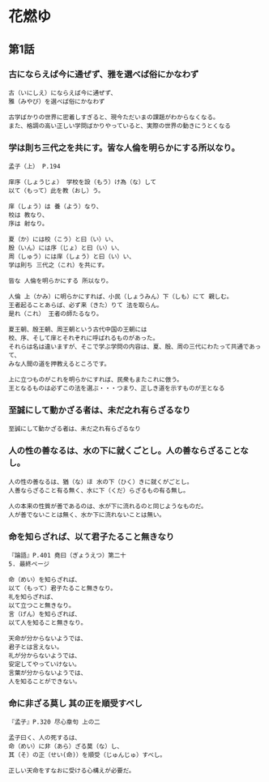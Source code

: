 # 花燃ゆ

## 第1話

### 古にならえば今に通ぜず、雅を選べば俗にかなわず

```
古（いにしえ）にならえば今に通ぜず、
雅（みやび）を選べば俗にかなわず
```

```
古学ばかりの世界に密着しすぎると、現今ただいまの課題がわからなくなる。
また、格調の高い正しい学問ばかりやっていると、実際の世界の動きにうとくなる
```

### 学は則ち三代之を共にす。皆な人倫を明らかにする所以なり。 

```
孟子（上） P.194

庠序（しょうじょ） 学校を設（もう）け為（な）して 
以て（もって）此を教（おし）う。

庠（しょう）は 養（よう）なり、
校は 教なり、
序は 射なり。

夏（か）には校（こう）と曰（い）い、
殷（いん）には序（じょ）と曰（い）い、
周（しゅう）には庠（しょう）と曰（い）い、
学は則ち 三代之（これ）を共にす。

皆な 人倫を明らかにする 所以なり。 

人倫 上（かみ）に明らかにすれば、小民（しょうみん）下（しも）にて 親しむ。
王者起ることあらば、必ず来（きた）りて 法を取らん。
是れ（これ） 王者の師たるなり。
```

```
夏王朝、殷王朝、周王朝という古代中国の王朝には
校、序、そして庠とそれぞれに呼ばれるものがあった。
それらは名は違いますが、そこで学ぶ学問の内容は、夏、殷、周の三代にわたって共通であって、
みな人間の道を押教えるところです。

上に立つものがこれを明らかにすれば、民衆もまたこれに倣う。
王となるものは必ずこの法を選ぶ・・・つまり、正しき道を示すものが王となる
```

### 至誠にして動かざる者は、未だ之れ有らざるなり
```
至誠にして動かざる者は、未だ之れ有らざるなり
```

### 人の性の善なるは、水の下に就くごとし。人の善ならざることなし。

```
人の性の善なるは、猶（な）ほ 水の下（ひく）きに就くがごとし。
人善ならざること有る無く、水に下（くだ）らざるもの有る無し。
```

```
人の本来の性質が善であるのは、水が下に流れるのと同じようなものだ。
人が善でないことは無く、水か下に流れないことは無い。
```

### 命を知らざれば、以て君子たること無きなり
```
『論語』P.401 堯曰（ぎょうえつ）第二十 
5. 最終ページ
```
```
命（めい）を知らざれば、
以て（もって）君子たること無きなり。 
礼を知らざれば、
以て立つこと無きなり。
言（げん）を知らざれば、
以て人を知ること無きなり。
```
```
天命が分からないようでは、
君子とは言えない。
礼が分からないようでは、
安定してやっていけない。
言葉が分からないようでは、
人を知ることができない。

```


### 命に非ざる莫し 其の正を順受すべし

```
『孟子』P.320 尽心章句 上の二

孟子曰く、人の死するは、
命（めい）に非（あら）ざる莫（な）し、
其（そ）の正（せい(命)）を順受（じゅんじゅ）すべし。

正しい天命をすなおに受ける心構えが必要だ。
```


